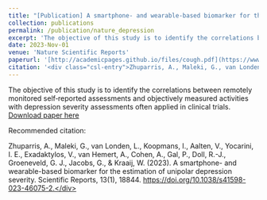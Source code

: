 ```yaml
---
title: "[Publication] A smartphone‑ and wearable‑based biomarker for the estimation of unipolar depression severity"
collection: publications
permalink: /publication/nature_depression
excerpt: 'The objective of this study is to identify the correlations between remotely monitored self‑reported assessments and objectively measured activities with depression severity assessments often applied in clinical trials'
date: 2023-Nov-01
venue: 'Nature Scientific Reports'
paperurl: '[http://academicpages.github.io/files/cough.pdf](https://www.nature.com/articles/s41598-023-46075-2.epdf?sharing_token=H_A2d3EickgtZwP9WUdoy9RgN0jAjWel9jnR3ZoTv0Mv5kJu5bQZGjUOB0YcXxEilkk6O8gbP_7T_7L9Ox-tJLeBirfFHXwzqbL5JJfwWkEhOosprvxs8dEtNrxAz0Fu4Du90NllV3vbSOSXTC4VwZXAw7z0zXlL6FnLcf9Q3AQ%3D)'
citation: '<div class="csl-entry">Zhuparris, A., Maleki, G., van Londen, L., Koopmans, I., Aalten, V., Yocarini, I. E., Exadaktylos, V., van Hemert, A., Cohen, A., Gal, P., Doll, R.-J., Groeneveld, G. J., Jacobs, G., & Kraaij, W. (2023). A smartphone- and wearable-based biomarker for the estimation of unipolar depression severity. Scientific Reports, 13(1), 18844. https://doi.org/10.1038/s41598-023-46075-2.</div>'
---
```

The objective of this study is to identify the correlations between remotely monitored self‑reported assessments and objectively measured activities with depression severity assessments often applied in clinical trials.
[Download paper here](http://academicpages.github.io/files/Zhuparris_et_al-2023-Scientific_Reports.pdf)

Recommended citation: <div class="csl-entry">Zhuparris, A., Maleki, G., van Londen, L., Koopmans, I., Aalten, V., Yocarini, I. E., Exadaktylos, V., van Hemert, A., Cohen, A., Gal, P., Doll, R.-J., Groeneveld, G. J., Jacobs, G., & Kraaij, W. (2023). A smartphone- and wearable-based biomarker for the estimation of unipolar depression severity. Scientific Reports, 13(1), 18844. https://doi.org/10.1038/s41598-023-46075-2.</div>
